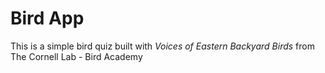 # Bird App
This is a simple bird quiz built with *Voices of Eastern Backyard Birds* from The Cornell Lab - Bird Academy